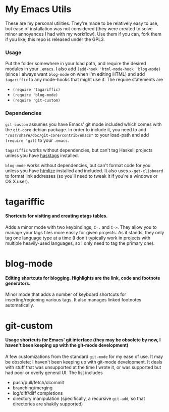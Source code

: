 My Emacs Utils
==============

These are my personal utilities. They're made to be relatively easy to use, but ease of installation was not considered (they were created to solve minor annoyances I had with my workflow). Use them if you can, fork them if you like; this repo is released under the GPL3.

### Usage 

Put the folder somewhere in your load path, and require the desired modules in your `.emacs`. I also add `(add-hook 'html-mode-hook 'blog-mode)` (since I always want `blog-mode` on when I'm editing HTML) and add `tagariffic` to any mode-hooks that might use it. The require statements are

 - `(require 'tagariffic)`
 - `(require 'blog-mode)`
 - `(require 'git-custom)`

### Dependencies

`git-custom` assumes you have Emacs' git mode included which comes with the `git-core` debian package. In order to include it, you need to add `"/usr/share/doc/git-core/contrib/emacs"` to your load-path and add `(require 'git)` to your `.emacs`.

`tagariffic` works without dependencies, but can't tag Haskell projects unless you have [hasktags](http://hackage.haskell.org/package/hasktags) installed.

`blog-mode` works without dependencies, but can't format code for you unless you have [htmlize](http://www.emacswiki.org/emacs/Htmlize) installed and included. It also uses `x-get-clipboard` to format link addresses (so you'll need to tweak it if you're a windows or OS X user).

# tagariffic

#### Shortcuts for visiting and creating etags tables.

Adds a minor mode with two keybindings, `C-.` and `C->`. They allow you to manage your tags files more easily for given projects. As it stands, they only tag one language type at a time (I don't typically work in projects with multiple heavily-used languages, so I only need to tag the primary one).

# blog-mode

#### Editing shortcuts for blogging. Highlights are the link, code and footnote generators.

Minor mode that adds a number of keyboard shortcuts for inserting/regioning various tags. It also manages linked footnotes automatically.

# git-custom

#### Usage shortcuts for Emacs' git interface (they may be obsolete by now, I haven't been keeping up with the git-mode development)

A few customizations from the standard `git-mode` for my ease of use. It may be obsolete; I haven't been keeping up with git-mode development. It deals with stuff that was unsupported at the time I wrote it, or was supported but had poor or overly general UI. The list includes 

 - push/pull/fetch/dcommit
 - branching/merging
 - log/diff/diff completions
 - directory manipulation (specifically, a recursive `git-add`, so that directories are shakily supported)
